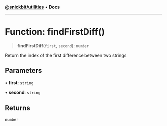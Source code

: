 [**@snickbit/utilities**](../README.md) • **Docs**

***

# Function: findFirstDiff()

> **findFirstDiff**(`first`, `second`): `number`

Return the index of the first difference between two strings

## Parameters

• **first**: `string`

• **second**: `string`

## Returns

`number`
